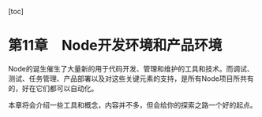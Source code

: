[toc]

# 第11章　Node开发环境和产品环境

Node的诞生催生了大量新的用于代码开发、管理和维护的工具和技术。而调试、测试、任务管理、产品部署以及对这些关键元素的支持，是所有Node项目所共有的，好在它们都可以自动化。

本章将会介绍一些工具和概念，内容并不多，但会给你的探索之路一个好的起点。

